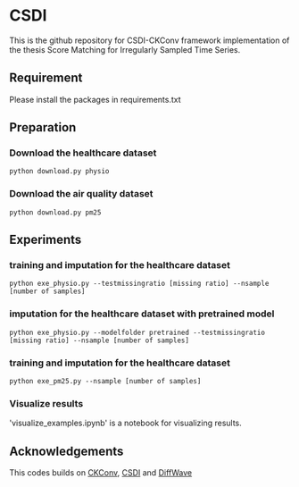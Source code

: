 # CSDI
This is the github repository for CSDI-CKConv framework implementation of the thesis Score Matching for Irregularly Sampled Time Series.

## Requirement

Please install the packages in requirements.txt

## Preparation
### Download the healthcare dataset 
```shell
python download.py physio
```
### Download the air quality dataset 
```shell
python download.py pm25
```

## Experiments 

### training and imputation for the healthcare dataset
```shell
python exe_physio.py --testmissingratio [missing ratio] --nsample [number of samples]
```

### imputation for the healthcare dataset with pretrained model
```shell
python exe_physio.py --modelfolder pretrained --testmissingratio [missing ratio] --nsample [number of samples]
```

### training and imputation for the healthcare dataset
```shell
python exe_pm25.py --nsample [number of samples]
```

### Visualize results
'visualize_examples.ipynb' is a notebook for visualizing results.

## Acknowledgements
This codes builds on [CKConv](https://github.com/dwromero/ckconv), [CSDI](https://github.com/ermongroup/CSDI) and [DiffWave](https://github.com/lmnt-com/diffwave)
